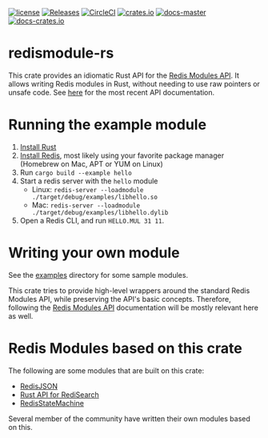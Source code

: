 [![license](https://img.shields.io/github/license/RedisLabsModules/redismodule-rs.svg)](https://github.com/RedisLabsModules/redismodule-rs/blob/master/LICENSE)
[![Releases](https://img.shields.io/github/release/RedisLabsModules/redismodule-rs.svg)](https://github.com/RedisLabsModules/redismodule-rs/releases/latest)
[![CircleCI](https://circleci.com/gh/RedisLabsModules/redismodule-rs/tree/master.svg?style=svg)](https://circleci.com/gh/RedisLabsModules/redismodule-rs/tree/master)
[![crates.io](https://img.shields.io/crates/v/redis-module.svg)](https://crates.io/crates/redis-module)
[![docs-master](https://shields.io/static/v1?label=docs&message=master&color=9cf)](https://docs.rs/redis-module/latest)
[![docs-crates.io](https://shields.io/static/v1?label=docs&message=crates.io&color=9cf)](https://docs.rs/redismodule) 

# redismodule-rs

This crate provides an idiomatic Rust API for the [Redis Modules API](https://redis.io/topics/modules-intro).
It allows writing Redis modules in Rust, without needing to use raw pointers or unsafe code. See [here](https://docs.rs/redis-module/latest) for the most recent API documentation.

# Running the example module

1. [Install Rust](https://www.rust-lang.org/tools/install)
2. [Install Redis](https://redis.io/download), most likely using your favorite package manager (Homebrew on Mac, APT or YUM on Linux)
3. Run `cargo build --example hello`
4. Start a redis server with the `hello` module
   * Linux: `redis-server --loadmodule ./target/debug/examples/libhello.so`
   * Mac: `redis-server --loadmodule ./target/debug/examples/libhello.dylib`
5. Open a Redis CLI, and run `HELLO.MUL 31 11`.

# Writing your own module

See the [examples](examples) directory for some sample modules.

This crate tries to provide high-level wrappers around the standard Redis Modules API, while preserving the API's basic concepts.
Therefore, following the [Redis Modules API](https://redis.io/topics/modules-intro) documentation will be mostly relevant here as well.

# Redis Modules based on this crate

The following are some modules that are built on this crate:

- [RedisJSON](https://github.com/RedisJSON/RedisJSON)
- [Rust API for RediSearch](https://github.com/RediSearch/redisearch-api-rs)
- [RedisStateMachine](https://github.com/RedisLabsModules/redis-state-machine)

Several member of the community have written their own modules based on this.
